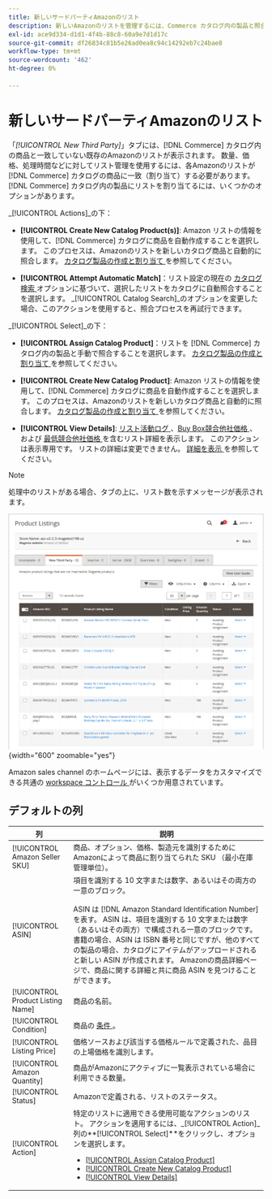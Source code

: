 ```yaml
---
title: 新しいサードパーティAmazonのリスト
description: 新しいAmazonのリストを管理するには、Commerce カタログ内の製品と照合します。
exl-id: ace9d334-d1d1-4f4b-88c8-60a9e7d1d17c
source-git-commit: df26834c81b5e26ad0ea8c94c14292eb7c24bae8
workflow-type: tm+mt
source-wordcount: '462'
ht-degree: 0%

---
```


# 新しいサードパーティAmazonのリスト

「_[!UICONTROL New Third Party]_」タブには、[!DNL Commerce] カタログ内の商品と一致していない既存のAmazonのリストが表示されます。 数量、価格、処理時間などに対してリスト管理を使用するには、各Amazonのリストが [!DNL Commerce] カタログの商品に一致（割り当て）する必要があります。 [!DNL Commerce] カタログ内の製品にリストを割り当てるには、いくつかのオプションがあります。

_[!UICONTROL Actions]_の下：

- **[!UICONTROL Create New Catalog Product(s)]**: Amazon リストの情報を使用して、[!DNL Commerce] カタログに商品を自動作成することを選択します。 このプロセスは、Amazonのリストを新しいカタログ商品と自動的に照合します。 [ カタログ製品の作成と割り当て ](./creating-assigning-catalog-products.md) を参照してください。

- **[!UICONTROL Attempt Automatic Match]**：リスト設定の現在の [ カタログ検索 ](./catalog-search.md) オプションに基づいて、選択したリストをカタログに自動照合することを選択します。 _[!UICONTROL Catalog Search]_のオプションを変更した場合、このアクションを使用すると、照合プロセスを再試行できます。

_[!UICONTROL Select]_の下：

- **[!UICONTROL Assign Catalog Product]**：リストを [!DNL Commerce] カタログ内の製品と手動で照合することを選択します。 [ カタログ製品の作成と割り当て ](./creating-assigning-catalog-products.md) を参照してください。

- **[!UICONTROL Create New Catalog Product]**: Amazon リストの情報を使用して、[!DNL Commerce] カタログに商品を自動作成することを選択します。 このプロセスは、Amazonのリストを新しいカタログ商品と自動的に照合します。 [ カタログ製品の作成と割り当て ](./creating-assigning-catalog-products.md) を参照してください。

- **[!UICONTROL View Details]**: [ リスト活動ログ ](./product-listing-details.md#listing-activity-log)、[Buy Box競合他社価格 ](./product-listing-details.md#buy-box-competitor-pricing)、および [ 最低競合他社価格 ](./product-listing-details.md#lowest-competitor-pricing) を含むリスト詳細を表示します。 このアクションは表示専用です。 リストの詳細は変更できません。 [ 詳細を表示 ](./product-listing-details.md) を参照してください。

>[!NOTE]
>
>処理中のリストがある場合、タブの上に、リスト数を示すメッセージが表示されます。

![ 新しいサード パーティの一覧 ](assets/amazon-listings-new-third-party.png){width="600" zoomable="yes"}

Amazon sales channel のホームページには、表示するデータをカスタマイズできる共通の [workspace コントロール ](./workspace-controls.md) がいくつか用意されています。

## デフォルトの列

| 列 | 説明 |
|---|---|
| [!UICONTROL Amazon Seller SKU] | 商品、オプション、価格、製造元を識別するためにAmazonによって商品に割り当てられた SKU （最小在庫管理単位）。 |
| [!UICONTROL ASIN] | 項目を識別する 10 文字または数字、あるいはその両方の一意のブロック。<br><br>ASIN は [!DNL Amazon Standard Identification Number] を表す。 ASIN は、項目を識別する 10 文字または数字（あるいはその両方）で構成される一意のブロックです。 書籍の場合、ASIN は ISBN 番号と同じですが、他のすべての製品の場合、カタログにアイテムがアップロードされると新しい ASIN が作成されます。 Amazonの商品詳細ページで、商品に関する詳細と共に商品 ASIN を見つけることができます。 |
| [!UICONTROL Product Listing Name] | 商品の名前。 |
| [!UICONTROL Condition] | 商品の [ 条件 ](./product-listing-condition.md)。 |
| [!UICONTROL Listing Price] | 価格ソースおよび該当する価格ルールで定義された、品目の上場価格を識別します。 |
| [!UICONTROL Amazon Quantity] | 商品がAmazonにアクティブに一覧表示されている場合に利用できる数量。 |
| [!UICONTROL Status] | Amazonで定義される、リストのステータス。 |
| [!UICONTROL Action] | 特定のリストに適用できる使用可能なアクションのリスト。 アクションを適用するには、_[!UICONTROL Action]_列の&#x200B;**[!UICONTROL Select]**をクリックし、オプションを選択します。<ul><li>[[!UICONTROL Assign Catalog Product]](./creating-assigning-catalog-products.md)</li><li>[[!UICONTROL Create New Catalog Product]](./creating-assigning-catalog-products.md)</li><li>[[!UICONTROL View Details]](./product-listing-details.md)</li></ul> |
